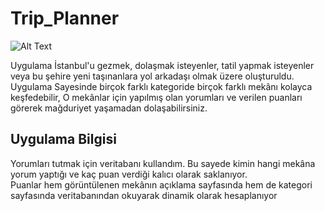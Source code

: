 # Trip_Planner

![Alt Text](https://github.com/MetinBirikimKaracay/Trip_Planner/blob/main/TripPlanner.gif)

Uygulama İstanbul'u gezmek, dolaşmak isteyenler, tatil yapmak isteyenler veya bu şehire yeni taşınanlara yol arkadaşı olmak üzere oluşturuldu. Uygulama Sayesinde birçok farklı kategoride birçok farklı mekânı kolayca keşfedebilir, O mekânlar için yapılmış olan yorumları ve verilen puanları görerek mağduriyet yaşamadan dolaşabilirsiniz.

## Uygulama Bilgisi
Yorumları tutmak için veritabanı kullandım. Bu sayede kimin hangi mekâna yorum yaptığı ve kaç puan verdiği kalıcı olarak saklanıyor. <br>
Puanlar hem görüntülenen mekânın açıklama sayfasında hem de kategori sayfasında veritabanından okuyarak dinamik olarak hesaplanıyor
